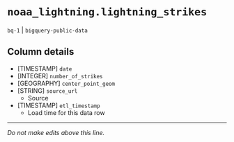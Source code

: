 # `noaa_lightning.lightning_strikes`
`bq-1` | `bigquery-public-data`

## Column details
* [TIMESTAMP] `date`
* [INTEGER]   `number_of_strikes`
* [GEOGRAPHY] `center_point_geom`
* [STRING]    `source_url`
  - Source 
* [TIMESTAMP] `etl_timestamp`
  - Load time for this data row

-------------------------------------------------------------------------------
*Do not make edits above this line.*

